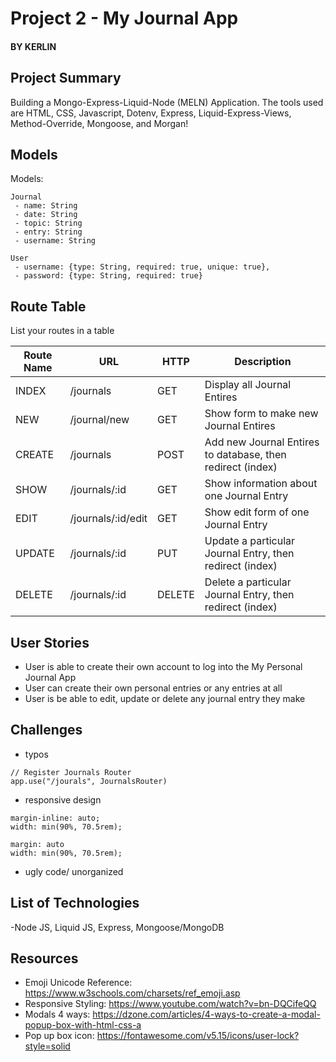 # Project 2 - My Journal App
#### BY KERLIN

## Project Summary

Building a Mongo-Express-Liquid-Node (MELN) Application. The tools used are HTML, CSS, Javascript, Dotenv, Express, Liquid-Express-Views, Method-Override, Mongoose, and Morgan!

## Models

Models:
```
Journal
 - name: String
 - date: String
 - topic: String
 - entry: String
 - username: String
```
```
User
 - username: {type: String, required: true, unique: true},
 - password: {type: String, required: true}
```

## Route Table

List your routes in a table

| Route Name | URL | HTTP | Description |
|-----------|------|-------|-------------|
| INDEX | /journals | GET | Display all Journal Entires
| NEW | /journal/new | GET | Show form to make new Journal Entires
| CREATE | /journals | POST | Add new Journal Entires to database, then redirect (index)
| SHOW | /journals/:id | GET | Show information about one Journal Entry
| EDIT | /journals/:id/edit | GET | Show edit form of one Journal Entry
| UPDATE | /journals/:id | PUT | Update a particular Journal Entry, then redirect (index)
| DELETE | /journals/:id | DELETE | Delete a particular Journal Entry, then redirect (index)

## User Stories
 - User is able to create their own account to log into the My Personal Journal App
 - User can create their own personal entries or any entries at all
 - User is be able to edit, update or delete any journal entry they make

## Challenges

- typos 
```
// Register Journals Router
app.use("/jourals", JournalsRouter)
```
- responsive design
```
margin-inline: auto;
width: min(90%, 70.5rem);
```
```
margin: auto
width: min(90%, 70.5rem);
```
- ugly code/ unorganized


## List of Technologies

-Node JS, Liquid JS, Express, Mongoose/MongoDB

## Resources 
- Emoji Unicode Reference: https://www.w3schools.com/charsets/ref_emoji.asp
- Responsive Styling: https://www.youtube.com/watch?v=bn-DQCifeQQ
- Modals 4 ways: https://dzone.com/articles/4-ways-to-create-a-modal-popup-box-with-html-css-a
- Pop up box icon: https://fontawesome.com/v5.15/icons/user-lock?style=solid
